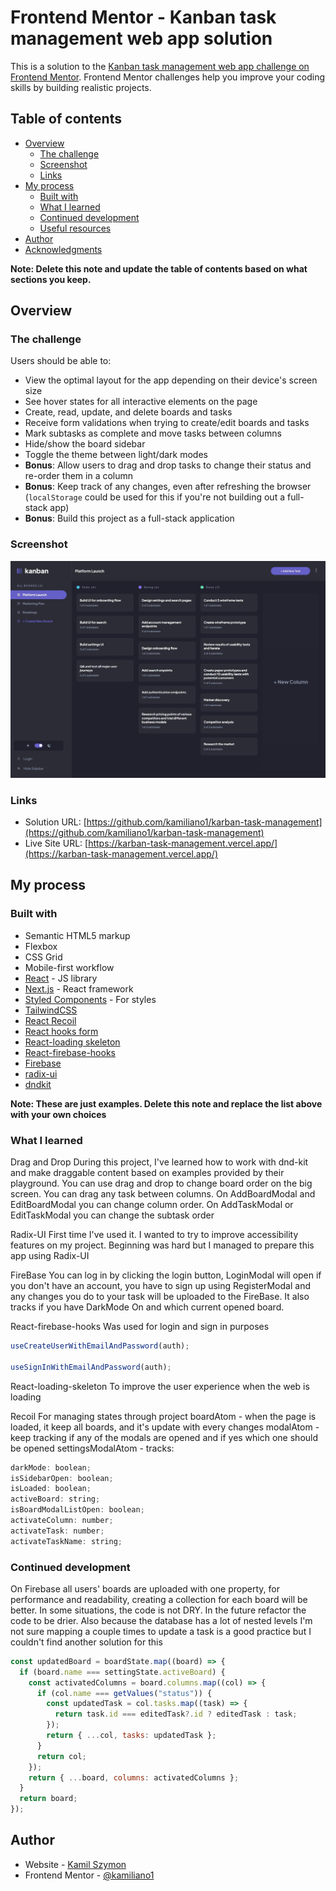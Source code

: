 # Frontend Mentor - Kanban task management web app solution

This is a solution to the [Kanban task management web app challenge on Frontend Mentor](https://www.frontendmentor.io/challenges/kanban-task-management-web-app-wgQLt-HlbB). Frontend Mentor challenges help you improve your coding skills by building realistic projects.

## Table of contents

- [Overview](#overview)
  - [The challenge](#the-challenge)
  - [Screenshot](#screenshot)
  - [Links](#links)
- [My process](#my-process)
  - [Built with](#built-with)
  - [What I learned](#what-i-learned)
  - [Continued development](#continued-development)
  - [Useful resources](#useful-resources)
- [Author](#author)
- [Acknowledgments](#acknowledgments)

**Note: Delete this note and update the table of contents based on what sections you keep.**

## Overview

### The challenge

Users should be able to:

- View the optimal layout for the app depending on their device's screen size
- See hover states for all interactive elements on the page
- Create, read, update, and delete boards and tasks
- Receive form validations when trying to create/edit boards and tasks
- Mark subtasks as complete and move tasks between columns
- Hide/show the board sidebar
- Toggle the theme between light/dark modes
- **Bonus**: Allow users to drag and drop tasks to change their status and re-order them in a column
- **Bonus**: Keep track of any changes, even after refreshing the browser (`localStorage` could be used for this if you're not building out a full-stack app)
- **Bonus**: Build this project as a full-stack application

### Screenshot

![](./screenshot.jpeg)

### Links

- Solution URL: [https://github.com/kamiliano1/karban-task-management](https://github.com/kamiliano1/karban-task-management)
- Live Site URL: [https://karban-task-management.vercel.app/](https://karban-task-management.vercel.app/)

## My process

### Built with

- Semantic HTML5 markup
- Flexbox
- CSS Grid
- Mobile-first workflow
- [React](https://reactjs.org/) - JS library
- [Next.js](https://nextjs.org/) - React framework
- [Styled Components](https://styled-components.com/) - For styles
- [TailwindCSS](https://tailwindcss.com/)
- [React Recoil](https://recoiljs.org/)
- [React hooks form](https://react-hook-form.com/)
- [React-loading skeleton](https://www.npmjs.com/package/react-loading-skeleton)
- [React-firebase-hooks](https://www.npmjs.com/package/react-firebase-hooks)
- [Firebase](https://firebase.google.com/)
- [radix-ui](https://www.radix-ui.com/)
- [dndkit](https://dndkit.com/)

**Note: These are just examples. Delete this note and replace the list above with your own choices**

### What I learned

Drag and Drop
During this project, I've learned how to work with dnd-kit and make draggable content based on examples provided by their playground. You can use drag and drop to change board order on the big screen. You can drag any task between columns. On AddBoardModal and EditBoardModal you can change column order. On AddTaskModal or EditTaskModal you can change the subtask order

Radix-UI
First time I've used it. I wanted to try to improve accessibility features on my project. Beginning was hard but I managed to prepare this app using Radix-UI

FireBase
You can log in by clicking the login button, LoginModal will open if you don't have an account, you have to sign up using RegisterModal and any changes you do to your task will be uploaded to the FireBase. It also tracks if you have DarkMode On and which current opened board.

React-firebase-hooks
Was used for login and sign in purposes

```js
useCreateUserWithEmailAndPassword(auth);

useSignInWithEmailAndPassword(auth);
```

React-loading-skeleton
To improve the user experience when the web is loading

Recoil
For managing states through project
boardAtom - when the page is loaded, it keep all boards, and it's update with every changes
modalAtom - keep tracking if any of the modals are opened and if yes which one should be opened
settingsModalAtom - tracks:

```js
darkMode: boolean;
isSidebarOpen: boolean;
isLoaded: boolean;
activeBoard: string;
isBoardModalListOpen: boolean;
activateColumn: number;
activateTask: number;
activateTaskName: string;
```

### Continued development

On Firebase all users' boards are uploaded with one property, for performance and readability, creating a collection for each board will be better.
In some situations, the code is not DRY. In the future refactor the code to be drier.
Also because the database has a lot of nested levels I'm not sure mapping a couple times to update a task is a good practice but I couldn't find another solution for this

```js
const updatedBoard = boardState.map((board) => {
  if (board.name === settingState.activeBoard) {
    const activatedColumns = board.columns.map((col) => {
      if (col.name === getValues("status")) {
        const updatedTask = col.tasks.map((task) => {
          return task.id === editedTask?.id ? editedTask : task;
        });
        return { ...col, tasks: updatedTask };
      }
      return col;
    });
    return { ...board, columns: activatedColumns };
  }
  return board;
});
```

## Author

- Website - [Kamil Szymon](https://github.com/kamiliano1)
- Frontend Mentor - [@kamiliano1](https://www.frontendmentor.io/profile/kamiliano1)
